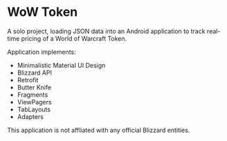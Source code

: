 # WoW Token
A solo project, loading JSON data into an Android application to track real-time pricing of a World of Warcraft Token.

Application implements:
- Minimalistic Material UI Design
- Blizzard API
- Retrofit
- Butter Knife
- Fragments
- ViewPagers
- TabLayouts
- Adapters


This application is not affliated with any official Blizzard entities.
